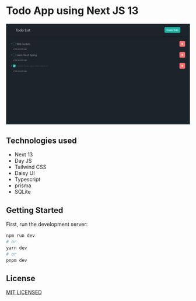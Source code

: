 # Todo App using Next JS 13

![todo app](./assets/bg.png)

## Technologies used

-   Next 13
-   Day JS
-   Tailwind CSS
-   Daisy UI
-   Typescript
-   prisma
-   SQLite

## Getting Started

First, run the development server:

```bash
npm run dev
# or
yarn dev
# or
pnpm dev
```

## License

[MIT LICENSED](./LICENSE)
